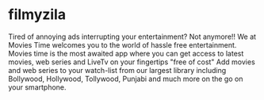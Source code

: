 # filmyzila
Tired of annoying ads interrupting your entertainment? Not anymore!! We at Movies Time welcomes you to the world of hassle free entertainment. Movies time is the most awaited app where you can get access to latest movies, web series and LiveTv on your fingertips "free of cost" Add movies and web series to your watch-list from our largest library including Bollywood, Hollywood, Tollywood, Punjabi and much more on the go on your smartphone.
